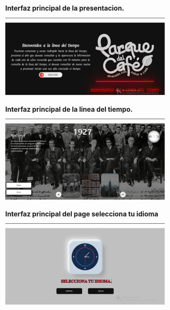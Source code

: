 <h2>Interfaz principal de la presentacion.</h2>
<hr></hr>
<img src="/images/CapturaA.PNG" alt="...">
<h2>Interfaz principal de la linea del tiempo.</h2>
<hr></hr>
<img src="/images/CapturaBin.PNG" alt="...">
<h2>Interfaz principal del page selecciona tu idioma </h2>
<hr></hr>
<img src="/images/Capturareloj.PNG" alt="...">